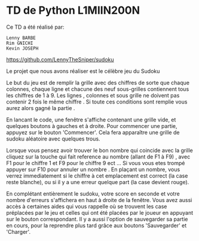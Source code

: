 # TD de Python L1MIIN200N

Ce TD a été réalisé par:

    Lenny BARBE
    Rim GNICHI
    Kevin JOSEPH

https://github.com/LennyTheSniper/sudoku


Le projet que nous avons réaliser est le célèbre jeu du Sudoku 


Le but du jeu est de remplir la grille avec des chiffres de sorte que chaque colonnes, chaque ligne et chacune des neuf sous-grilles contiennent tous les chiffres de 1 à 9. Les lignes , colonnes et sous grille ne doivent pas contenir 2 fois le même chiffre . Si toute ces conditions sont remplie vous aurez alors gagné la partie .


En lancant le code, une fenêtre s'affiche contenant une grille vide, et quelques boutons à gauches et à droite.
Pour commencer une partie, appuyez sur le bouton 'Commencer'. Cela fera apparaître une grille de sudoku aléatoire avec quelques trous.

Lorsque vous pensez avoir trouver le bon nombre qui coincide avec la grille cliquez sur la touche qui fait reference au nombre (allant de F1 à F9) , avec F1 pour le chiffre 1 et F9 pour le chiffre 9 ect ... 
Si vous vous etes trompé appuyer sur F10 pour annuler un nombre .
En plaçant un nombre, vous verrez immediatement si le chiffre à cet emplacement est correct (la case reste blanche), ou si il y a une erreur quelque part (la case devient rouge).

En complétant entièrement le sudoku, votre score en seconde et votre nombre d'erreurs s'affichera en haut à droite de la fenêtre.
Vous avez aussi accès à certaines aides qui vous rappelle où se trouvent les case préplacées par le jeu et celles qui ont été placées par le joueur en appuyant sur le bouton correspondant.
Il y a aussi l'option de sauvegarder sa partie en cours, pour la reprendre plus tard grâce aux boutons 'Sauvegarder' et 'Charger'.



